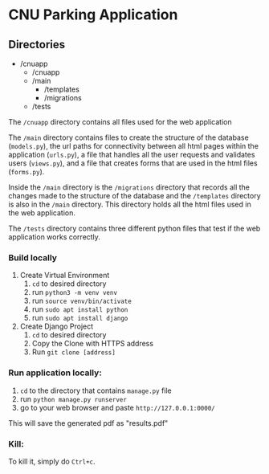 # CNU Parking Application


## Directories
- /cnuapp
  - /cnuapp
  - /main
    - /templates
    - /migrations
  - /tests
  
The `/cnuapp` directory contains all files used for the web application

The `/main` directory contains files to create the structure of the database (`models.py`), the url paths for 
connectivity between all html pages within the application (`urls.py`), a file that handles all the user requests 
and validates users (`views.py`), and a file that creates forms that are used in the html files (`forms.py`). 

Inside the `/main` directory is the `/migrations` directory that records all the changes made to the structure 
of the database and the `/templates` directory is also in the `/main` directory.  This directory holds all the html 
files used in the web application.

The `/tests` directory contains three different python files that test if the web application works correctly.

### Build locally
  1) Create Virtual Environment
     1) `cd` to desired directory
     2) run `python3 -m venv venv`
     3) run `source venv/bin/activate`
     4) run `sudo apt install python`
     5) run `sudo apt install django`
  2) Create Django Project
     1) `cd` to desired directory
     2) Copy the Clone with HTTPS address 
     3) Run `git clone [address]`

### Run application locally:

  1) `cd` to the directory that contains `manage.py` file
  2) run `python manage.py runserver`
  3) go to your web browser and paste `http://127.0.0.1:0000/`

This will save the generated pdf as "results.pdf"

### Kill:

To kill it, simply do `Ctrl+c`.
